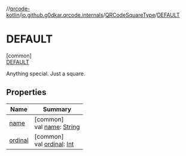 //[qrcode-kotlin](../../../../index.md)/[io.github.g0dkar.qrcode.internals](../../index.md)/[QRCodeSquareType](../index.md)/[DEFAULT](index.md)

# DEFAULT

[common]\
[DEFAULT](index.md)

Anything special. Just a square.

## Properties

| Name | Summary |
|---|---|
| [name](../../-q-r-code-region/-u-n-k-n-o-w-n/index.md#-372974862%2FProperties%2F345188675) | [common]<br>val [name](../../-q-r-code-region/-u-n-k-n-o-w-n/index.md#-372974862%2FProperties%2F345188675): [String](https://kotlinlang.org/api/latest/jvm/stdlib/kotlin/-string/index.html) |
| [ordinal](../../-q-r-code-region/-u-n-k-n-o-w-n/index.md#-739389684%2FProperties%2F345188675) | [common]<br>val [ordinal](../../-q-r-code-region/-u-n-k-n-o-w-n/index.md#-739389684%2FProperties%2F345188675): [Int](https://kotlinlang.org/api/latest/jvm/stdlib/kotlin/-int/index.html) |
